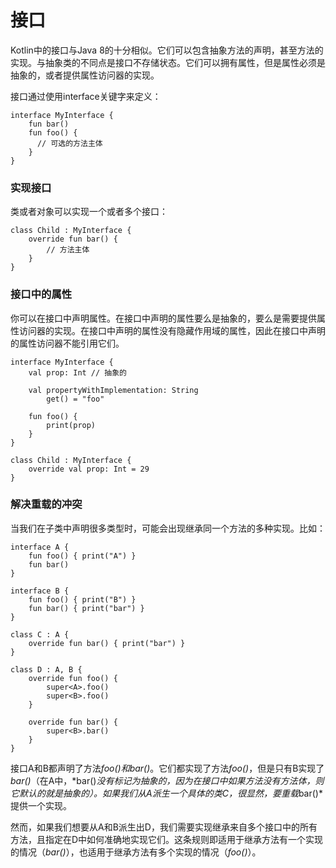 # 接口

Kotlin中的接口与Java 8的十分相似。它们可以包含抽象方法的声明，甚至方法的实现。与抽象类的不同点是接口不存储状态。它们可以拥有属性，但是属性必须是抽象的，或者提供属性访问器的实现。

接口通过使用<a>interface</a>关键字来定义：

```
interface MyInterface {
    fun bar()
    fun foo() {
      // 可选的方法主体
    }
}
```

### 实现接口

类或者对象可以实现一个或者多个接口：

```
class Child : MyInterface {
    override fun bar() {
        // 方法主体
    }
}
```

### 接口中的属性

你可以在接口中声明属性。在接口中声明的属性要么是抽象的，要么是需要提供属性访问器的实现。在接口中声明的属性没有隐藏作用域的属性，因此在接口中声明的属性访问器不能引用它们。

```
interface MyInterface {
    val prop: Int // 抽象的

    val propertyWithImplementation: String
        get() = "foo"

    fun foo() {
        print(prop)
    }
}

class Child : MyInterface {
    override val prop: Int = 29
}
```

### 解决重载的冲突

当我们在子类中声明很多类型时，可能会出现继承同一个方法的多种实现。比如：

```
interface A {
    fun foo() { print("A") }
    fun bar()
}

interface B {
    fun foo() { print("B") }
    fun bar() { print("bar") }
}

class C : A {
    override fun bar() { print("bar") }
}

class D : A, B {
    override fun foo() {
        super<A>.foo()
        super<B>.foo()
    }

    override fun bar() {
        super<B>.bar()
    }
}
```

接口A和B都声明了方法*foo()*和*bar()*。它们都实现了方法*foo()*，但是只有B实现了*bar()*（在A中，*bar()*没有标记为抽象的，因为在接口中如果方法没有方法体，则它默认的就是抽象的）。如果我们从A派生一个具体的类C，很显然，要重载*bar()*提供一个实现。

然而，如果我们想要从A和B派生出D，我们需要实现继承来自多个接口中的所有方法，且指定在D中如何准确地实现它们。这条规则即适用于继承方法有一个实现的情况（*bar()*），也适用于继承方法有多个实现的情况（*foo()*）。
